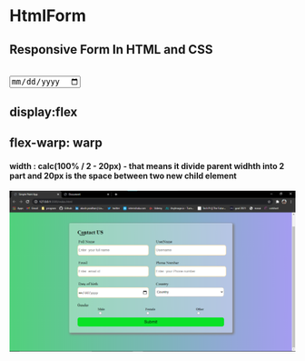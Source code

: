 # HtmlForm
## Responsive Form In HTML and CSS
## <input type="date">
## display:flex
## flex-warp: warp
#### width : calc(100% / 2 - 20px) - that means it divide parent widhth into  2 part and 20px is the space between two new child element
![atl text](Screenshot%202021-03-03%20194653.png)

